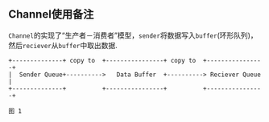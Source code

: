 Channel使用备注
-------------------

`Channel`的实现了“生产者－消费者”模型，`sender`将数据写入`buffer`(环形队列)，
然后`reciever`从`buffer`中取出数据.


```
+--------------+ copy to  +----------------+ copy to  +----------------+
|  Sender Queue+---------->   Data Buffer  +----------> Reciever Queue |
+--------------+          +----------------+          +----------------+

图 1
```


